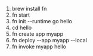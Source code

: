 1. brew install fn
2. fn start
3. fn init --runtime go hello
4. cd hello
5. fn create app myapp
6. fn deploy --app myapp --local
7. fn invoke myapp hello

